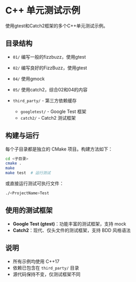 # C++ 单元测试示例

使用gtest和Catch2框架的多个C++单元测试示例。

## 目录结构

- `01/` 编写一般的fizzbuzz，使用gtest

- `02/` 编写良好的FizzBuzz，使用gtest

- `04/` 使用gmock

- `05/` 使用catch2，综合02和04的内容

- `third_party/` - 第三方依赖缓存
  - `googletest/` - Google Test 框架
  - `catch2/` - Catch2 测试框架

## 构建与运行

每个子目录都是独立的 CMake 项目。构建方法如下：

```bash
cd <子目录>
cmake .
make
make test  # 运行测试
```

或直接运行测试可执行文件：
```bash
./<ProjectName>Test
```

## 使用的测试框架

- **Google Test (gtest)**：功能丰富的测试框架，支持 mock
- **Catch2**：现代、仅头文件的测试框架，支持 BDD 风格语法

## 说明

- 所有示例均使用 C++17
- 依赖已包含在 `third_party/` 目录
- 源代码保持不变，仅测试框架不同
